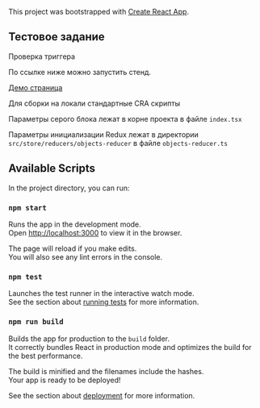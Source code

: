 This project was bootstrapped with [Create React App](https://github.com/facebook/create-react-app).

## Тестовое задание
Проверка триггера

По ссылке ниже можно запустить стенд.

[Демо страница](https://kindmanspb.github.io/test-task)

Для сборки на локали стандартные CRA скрипты

Параметры серого блока лежат в корне проекта в файле `index.tsx`

Параметры инициализации Redux лежат в директории `src/store/reducers/objects-reducer` в файле `objects-reducer.ts`

## Available Scripts

In the project directory, you can run:

### `npm start`

Runs the app in the development mode.<br />
Open [http://localhost:3000](http://localhost:3000) to view it in the browser.

The page will reload if you make edits.<br />
You will also see any lint errors in the console.

### `npm test`

Launches the test runner in the interactive watch mode.<br />
See the section about [running tests](https://facebook.github.io/create-react-app/docs/running-tests) for more information.

### `npm run build`

Builds the app for production to the `build` folder.<br />
It correctly bundles React in production mode and optimizes the build for the best performance.

The build is minified and the filenames include the hashes.<br />
Your app is ready to be deployed!

See the section about [deployment](https://facebook.github.io/create-react-app/docs/deployment) for more information.
